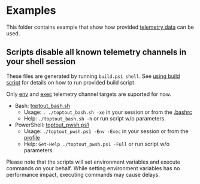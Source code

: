 # Examples

This folder contains example that show how provided [telemetry data](/data/) can be used.

## Scripts disable all known telemetry channels in your shell session

These files are generated by running `build.ps1 shell`. See [using build script](/.github/CONTRIBUTING.md#using-build-script) for details on how to run provided build script.

Only [env](/data/#environment-variable) and [exec](/data/#execute-command) telemetry channel targets are suported for now.

- Bash: [toptout_bash.sh](https://github.com/beatcracker/toptout/blob/master/examples/toptout_bash.sh)
  - Usage: `. ./toptout_bash.sh -xe` in your session or from the [.bashrc](https://www.gnu.org/software/bash/manual/html_node/Bash-Startup-Files.html)
  - Help: `./toptout_bash.sh -h` or run script w/o parameters.
- PowerShell: [toptout_pwsh.ps1](https://github.com/beatcracker/toptout/blob/master/examples/toptout_pwsh.ps1)
  - Usage: `./toptout_pwsh.ps1 -Env -Exec` in your session or from the [profile](https://docs.microsoft.com/en-us/powershell/module/microsoft.powershell.core/about/about_profiles)
  - Help: `Get-Help ./toptout_pwsh.ps1 -Full` or run script w/o parameters.

Please note that the scripts will set environment variables and execute commands on your behalf. While setting environment variables has no performance impact, executing commands may cause delays.
